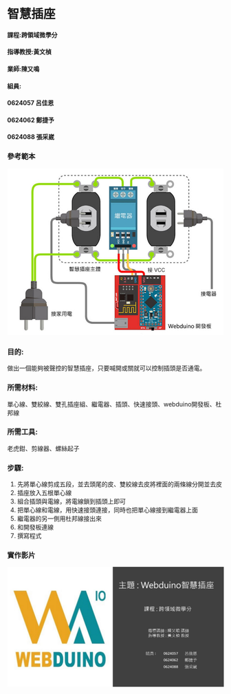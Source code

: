 # 智慧插座
#### 課程:跨領域微學分
#### 指導教授:黃文楨
#### 業師:陳又鳴
#### 組員:
#### 0624057 呂佳恩
#### 0624062 鄭捷予
#### 0624088 張采崴

### 參考範本
[![意示圖](智慧插座.jpg)](https://youtu.be/nFEY_k_2zxQ)

### 目的:
做出一個能夠被聲控的智慧插座，只要喊開或關就可以控制插頭是否通電。

### 所需材料:
單心線、雙絞線、雙孔插座組、繼電器、插頭、快速接頭、webduino開發板、杜邦線

### 所需工具:
老虎鉗、剪線器、螺絲起子

### 步驟:
1. 先將單心線剪成五段，並去頭尾的皮、雙絞線去皮將裡面的兩條線分開並去皮
2. 插座放入五根單心線
3. 組合插頭與電線，將電線鎖到插頭上即可
4. 把單心線和電線，用快速接頭連接，同時也把單心線接到繼電器上面
5. 繼電器的另一側用杜邦線接出來
6. 和開發板連線
7. 撰寫程式

### 實作影片
[![108-1_0624088微學分期末影片](封面2.JPG)](https://youtu.be/2mioioDZwgY)
